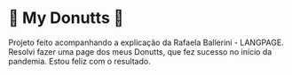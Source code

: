 <h1>&#127849; My Donutts &#127849;</h1>

Projeto feito acompanhando a explicação da Rafaela Ballerini - LANGPAGE.
Resolvi fazer uma page dos meus Donutts, que fez sucesso no início da pandemia. 
Estou feliz com o resultado.

